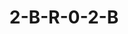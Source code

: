 # 2-B-R-0-2-B





<html lang="en">
  <head>
    <meta charset="UTF-8">
    <title>
      The Project Gutenberg eBook of 2 B R 0 2 B, by Kurt Vonnegut, Jr.
    </title>
    <style type="text/css">
/*<![CDATA[  XML blockout */
<!--
    p {  margin-top: .75em;
         text-align: justify;
         margin-bottom: .75em; }
    h1,h2,h3,h4,h5,h6 {text-align: center;
         clear: both; }
    hr { width: 33%;
	 margin-top: 2em;
	 margin-bottom: 2em;
         margin-left: auto;
         margin-right: auto;
         clear: both; }

    body{margin-left: 10%;
         margin-right: 10%;
        }
    .center {text-align: center; font-weight: bold;}
    .tr { text-align: left; margin-left: 10%; margin-right: 10%;
          margin-top: 5%; margin-bottom: 5%; padding: 2em;
          background-color: #f6f2f2; color: black; border: solid black 1px;}

    // -->
    /* XML end  ]]>*/
    </style>
  </head>
<body>


<h1>2<br />
B<br />
R<br />
0<br />
2<br />
B<br /></h1>


<h3>by KURT VONNEGUT, JR.</h3>



<hr style="width: 65%;" />
<p>Everything was perfectly swell.</p>

<p>There were no prisons, no slums, no insane asylums, no cripples, no
poverty, no wars.</p>

<p>All diseases were conquered. So was old age.</p>

<p>Death, barring accidents, was an adventure for volunteers.</p>

<p>The population of the United States was stabilized at forty-million
souls.</p>

<p>One bright morning in the Chicago Lying-in Hospital, a man named Edward
K. Wehling, Jr., waited for his wife to give birth. He was the only man
waiting. Not many people were born a day any more.</p>

<p>Wehling was fifty-six, a mere stripling in a population whose average
age was one hundred and twenty-nine.</p>

<p>X-rays had revealed that his wife was going to have triplets. The
children would be his first.</p>

<p>Young Wehling was hunched in his chair, his head in his hand. He was so
rumpled, so still and colorless as to be virtually invisible. His
camouflage was perfect, since the waiting room had a disorderly and
demoralized air, too. Chairs and ashtrays had been moved away from the
walls. The floor was paved with spattered dropcloths.</p>

<p>The room was being redecorated. It was being redecorated as a memorial
to a man who had volunteered to die.</p>

<p>A sardonic old man, about two hundred years old, sat on a stepladder,
painting a mural he did not like. Back in the days when people aged
visibly, his age would have been guessed at thirty-five or so. Aging had
touched him that much before the cure for aging was found.</p>

<p>The mural he was working on depicted a very neat garden. Men and women
in white, doctors and nurses, turned the soil, planted seedlings,
sprayed bugs, spread fertilizer.</p>

<p>Men and women in purple uniforms pulled up weeds, cut down plants that
were old and sickly, raked leaves, carried refuse to trash-burners.</p>

<p>Never, never, never&mdash;not even in medieval Holland nor old Japan&mdash;had a
garden been more formal, been better tended. Every plant had all the
loam, light, water, air and nourishment it could use.</p>

<p>A hospital orderly came down the corridor, singing under his breath a
popular song:</p>

<p>
<span style="margin-left: 2.5em;">If you don't like my kisses, honey,</span><br />
<span style="margin-left: 2.5em;">Here's what I will do:</span><br />
<span style="margin-left: 2.5em;">I'll go see a girl in purple,</span><br />
<span style="margin-left: 2.5em;">Kiss this sad world toodle-oo.</span><br />
<span style="margin-left: 2.5em;">If you don't want my lovin',</span><br />
<span style="margin-left: 2.5em;">Why should I take up all this space?</span><br />
<span style="margin-left: 2.5em;">I'll get off this old planet,</span><br />
<span style="margin-left: 2.5em;">Let some sweet baby have my place.</span><br />
</p>

<p>The orderly looked in at the mural and the muralist. "Looks so real,"
he said, "I can practically imagine I'm standing in the middle of it."</p>

<p>"What makes you think you're not in it?" said the painter. He gave a
satiric smile. "It's called 'The Happy Garden of Life,' you know."</p>

<p>"That's good of Dr. Hitz," said the orderly.</p>

<hr style="width: 45%;" />

<p>He was referring to one of the male figures in white, whose head was a
portrait of Dr. Benjamin Hitz, the hospital's Chief Obstetrician. Hitz
was a blindingly handsome man.</p>

<p>"Lot of faces still to fill in," said the orderly. He meant that the
faces of many of the figures in the mural were still blank. All blanks
were to be filled with portraits of important people on either the
hospital staff or from the Chicago Office of the Federal Bureau of
Termination.</p>

<p>"Must be nice to be able to make pictures that look like something,"
said the orderly.</p>

<p>The painter's face curdled with scorn. "You think I'm proud of this
daub?" he said. "You think this is my idea of what life really looks
like?"</p>

<p>"What's your idea of what life looks like?" said the orderly.</p>

<p>The painter gestured at a foul dropcloth. "There's a good picture of
it," he said. "Frame that, and you'll have a picture a damn sight more
honest than this one."</p>

<p>"You're a gloomy old duck, aren't you?" said the orderly.</p>

<p>"Is that a crime?" said the painter.</p>

<p>The orderly shrugged. "If you don't like it here, Grandpa&mdash;" he said,
and he finished the thought with the trick telephone number that people
who didn't want to live any more were supposed to call. The zero in the
telephone number he pronounced "naught."</p>

<p>The number was: "2 B R 0 2 B."</p>

<p>It was the telephone number of an institution whose fanciful sobriquets
included: "Automat," "Birdland," "Cannery," "Catbox," "De-louser,"
"Easy-go," "Good-by, Mother," "Happy Hooligan," "Kiss-me-quick," "Lucky
Pierre," "Sheepdip," "Waring Blendor," "Weep-no-more" and "Why Worry?"</p>

<p>"To be or not to be" was the telephone number of the municipal gas
chambers of the Federal Bureau of Termination.</p>

<hr style="width: 45%;" />

<p>The painter thumbed his nose at the orderly. "When I decide it's time to
go," he said, "it won't be at the Sheepdip."</p>

<p>"A do-it-yourselfer, eh?" said the orderly. "Messy business, Grandpa.
Why don't you have a little consideration for the people who have to
clean up after you?"</p>

<p>The painter expressed with an obscenity his lack of concern for the
tribulations of his survivors. "The world could do with a good deal more
mess, if you ask me," he said.</p>

<p>The orderly laughed and moved on.</p>

<p>Wehling, the waiting father, mumbled something without raising his head.
And then he fell silent again.</p>

<p>A coarse, formidable woman strode into the waiting room on spike heels.
Her shoes, stockings, trench coat, bag and overseas cap were all purple,
the purple the painter called "the color of grapes on Judgment Day."</p>

<p>The medallion on her purple musette bag was the seal of the Service
Division of the Federal Bureau of Termination, an eagle perched on a
turnstile.</p>

<p>The woman had a lot of facial hair&mdash;an unmistakable mustache, in fact. A
curious thing about gas-chamber hostesses was that, no matter how lovely
and feminine they were when recruited, they all sprouted mustaches
within five years or so.</p>

<p>"Is this where I'm supposed to come?" she said to the painter.</p>

<p>"A lot would depend on what your business was," he said. "You aren't
about to have a baby, are you?"</p>

<p>"They told me I was supposed to pose for some picture," she said. "My
name's Leora Duncan." She waited.</p>

<p>"And you dunk people," he said.</p>

<p>"What?" she said.</p>

<p>"Skip it," he said.</p>

<p>"That sure is a beautiful picture," she said. "Looks just like heaven or
something."</p>

<p>"Or something," said the painter. He took a list of names from his smock
pocket. "Duncan, Duncan, Duncan," he said, scanning the list. "Yes&mdash;here
you are. You're entitled to be immortalized. See any faceless body here
you'd like me to stick your head on? We've got a few choice ones left."</p>

<p>She studied the mural bleakly. "Gee," she said, "they're all the same to
me. I don't know anything about art."</p>

<p>"A body's a body, eh?" he said. "All righty. As a master of fine art, I
recommend this body here." He indicated a faceless figure of a woman who
was carrying dried stalks to a trash-burner.</p>

<p>"Well," said Leora Duncan, "that's more the disposal people, isn't it? I
mean, I'm in service. I don't do any disposing."</p>

<p>The painter clapped his hands in mock delight. "You say you don't know
anything about art, and then you prove in the next breath that you know
more about it than I do! Of course the sheave-carrier is wrong for a
hostess! A snipper, a pruner&mdash;that's more your line." He pointed to a
figure in purple who was sawing a dead branch from an apple tree. "How about
her?" he said. "You like her at all?"</p>

<p>"Gosh&mdash;" she said, and she blushed and became humble&mdash;"that&mdash;that puts
me right next to Dr. Hitz."</p>

<p>"That upsets you?" he said.</p>

<p>"Good gravy, no!" she said. "It's&mdash;it's just such an honor."</p>

<p>"Ah, You... you admire him, eh?" he said.</p>

<p>"Who doesn't admire him?" she said, worshiping the portrait of Hitz. It
was the portrait of a tanned, white-haired, omnipotent Zeus, two hundred
and forty years old. "Who doesn't admire him?" she said again. "He was
responsible for setting up the very first gas chamber in Chicago."</p>

<p>"Nothing would please me more," said the painter, "than to put you next
to him for all time. Sawing off a limb&mdash;that strikes you as
appropriate?"</p>

<p>"That is kind of like what I do," she said. She was demure about what
she did. What she did was make people comfortable while she killed them.</p>

<hr style="width: 45%;" />

<p>And, while Leora Duncan was posing for her portrait, into the
waitingroom bounded Dr. Hitz himself. He was seven feet tall, and he
boomed with importance, accomplishments, and the joy of living.</p>

<p>"Well, Miss Duncan! Miss Duncan!" he said, and he made a joke. "What
are you doing here?" he said. "This isn't where the people leave. This
is where they come in!"</p>

<p>"We're going to be in the same picture together," she said shyly.</p>

<p>"Good!" said Dr. Hitz heartily. "And, say, isn't that some picture?"</p>

<p>"I sure am honored to be in it with you," she said.</p>

<p>"Let me tell you," he said, "I'm honored to be in it with you. Without
women like you, this wonderful world we've got wouldn't be possible."</p>

<p>He saluted her and moved toward the door that led to the delivery rooms.
"Guess what was just born," he said.</p>

<p>"I can't," she said.</p>

<p>"Triplets!" he said.</p>

<p>"Triplets!" she said. She was exclaiming over the legal implications of
triplets.</p>

<p>The law said that no newborn child could survive unless the parents of
the child could find someone who would volunteer to die. Triplets, if
they were all to live, called for three volunteers.</p>

<p>"Do the parents have three volunteers?" said Leora Duncan.</p>

<p>"Last I heard," said Dr. Hitz, "they had one, and were trying to scrape
another two up."</p>

<p>"I don't think they made it," she said. "Nobody made three appointments
with us. Nothing but singles going through today, unless somebody
called in after I left. What's the name?"</p>

<p>"Wehling," said the waiting father, sitting up, red-eyed and frowzy.
"Edward K. Wehling, Jr., is the name of the happy father-to-be."</p>

<p>He raised his right hand, looked at a spot on the wall, gave a hoarsely
wretched chuckle. "Present," he said.</p>

<p>"Oh, Mr. Wehling," said Dr. Hitz, "I didn't see you."</p>

<p>"The invisible man," said Wehling.</p>

<p>"They just phoned me that your triplets have been born," said Dr. Hitz.
"They're all fine, and so is the mother. I'm on my way in to see them
now."</p>

<p>"Hooray," said Wehling emptily.</p>

<p>"You don't sound very happy," said Dr. Hitz.</p>

<p>"What man in my shoes wouldn't be happy?" said Wehling. He gestured with
his hands to symbolize care-free simplicity. "All I have to do is pick
out which one of the triplets is going to live, then deliver my maternal
grandfather to the Happy Hooligan, and come back here with a receipt."</p>

<hr style="width: 45%;" />

<p>Dr. Hitz became rather severe with Wehling, towered over him. "You don't
believe in population control, Mr. Wehling?" he said.</p>

<p>"I think it's perfectly keen," said Wehling tautly.</p>

<p>"Would you like to go back to the good old days, when the population of
the Earth was twenty billion&mdash;about to become forty billion, then eighty
billion, then one hundred and sixty billion? Do you know what a drupelet
is, Mr. Wehling?" said Hitz.</p>

<p>"Nope," said Wehling sulkily.</p>

<p>"A drupelet, Mr. Wehling, is one of the little knobs, one of the little
pulpy grains of a blackberry," said Dr. Hitz. "Without population
control, human beings would now be packed on this surface of this old
planet like drupelets on a blackberry! Think of it!"</p>

<p>Wehling continued to stare at the same spot on the wall.</p>

<p>"In the year 2000," said Dr. Hitz, "before scientists stepped in and
laid down the law, there wasn't even enough drinking water to go around,
and nothing to eat but sea-weed&mdash;and still people insisted on their
right to reproduce like jackrabbits. And their right, if possible, to
live forever."</p>

<p>"I want those kids," said Wehling quietly. "I want all three of them."</p>

<p>"Of course you do," said Dr. Hitz. "That's only human."</p>

<p>"I don't want my grandfather to die, either," said Wehling.</p>

<p>"Nobody's really happy about taking a close relative to the Catbox,"
said Dr. Hitz gently, sympathetically.</p>

<p>"I wish people wouldn't call it that," said Leora Duncan.</p>

<p>"What?" said Dr. Hitz.</p>

<p>"I wish people wouldn't call it 'the Catbox,' and things like that," she
said. "It gives people the wrong impression."</p>

<p>"You're absolutely right," said Dr. Hitz. "Forgive me." He corrected
himself, gave the municipal gas chambers their official title, a title
no one ever used in conversation. "I should have said, 'Ethical Suicide
Studios,'" he said.</p>

<p>"That sounds so much better," said Leora Duncan.</p>

<p>"This child of yours&mdash;whichever one you decide to keep, Mr. Wehling,"
said Dr. Hitz. "He or she is going to live on a happy, roomy, clean,
rich planet, thanks to population control. In a garden like that mural
there." He shook his head. "Two centuries ago, when I was a young man,
it was a hell that nobody thought could last another twenty years. Now
centuries of peace and plenty stretch before us as far as the
imagination cares to travel."</p>

<p>He smiled luminously.</p>

<p>The smile faded as he saw that Wehling had just drawn a revolver.</p>

<p>Wehling shot Dr. Hitz dead. "There's room for one&mdash;a great big one," he
said.</p>

<p>And then he shot Leora Duncan. "It's only death," he said to her as she
fell. "There! Room for two."</p>

<p>And then he shot himself, making room for all three of his children.</p>

<p>Nobody came running. Nobody, seemingly, heard the shots.</p>

<p>The painter sat on the top of his stepladder, looking down reflectively
on the sorry scene.</p>

<hr style='width: 45%;' />

<p>The painter pondered the mournful puzzle of life demanding to be born
and, once born, demanding to be fruitful ... to multiply and to live as
long as possible&mdash;to do all that on a very small planet that would have
to last forever.</p>

<p>All the answers that the painter could think of were grim. Even grimmer,
surely, than a Catbox, a Happy Hooligan, an Easy Go. He thought of war.
He thought of plague. He thought of starvation.</p>

<p>He knew that he would never paint again. He let his paintbrush fall to
the drop-cloths below. And then he decided he had had about enough of
life in the Happy Garden of Life, too, and he came slowly down from the
ladder.</p>

<p>He took Wehling's pistol, really intending to shoot himself.</p>

<p>But he didn't have the nerve.</p>

<p>And then he saw the telephone booth in the corner of the room. He went
to it, dialed the well-remembered number: "2 B R 0 2 B."</p>

<p>"Federal Bureau of Termination," said the very warm voice of a hostess.</p>

<p>"How soon could I get an appointment?" he asked, speaking very
carefully.</p>

<p>"We could probably fit you in late this afternoon, sir," she said. "It
might even be earlier, if we get a cancellation."</p>

<p>"All right," said the painter, "fit me in, if you please." And he gave
her his name, spelling it out.</p>

<p>"Thank you, sir," said the hostess. "Your city thanks you; your country
thanks you; your planet thanks you. But the deepest thanks of all is
from future generations."</p>


<hr style='width: 45%;' />

<p class="center">THE END</p>


</body>
</html>
